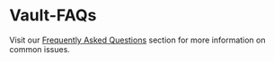 # Vault-FAQs

Visit our [Frequently Asked Questions](../../fundamentals/faq/vault-faqs.md) section for more information on common issues.
